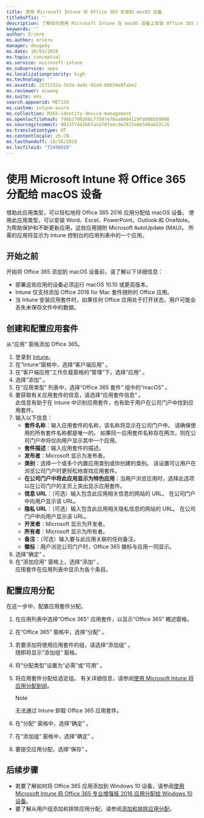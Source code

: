 ```yaml
---
title: 使用 Microsoft Intune 将 Office 365 安装到 macOS 设备
titleSuffix: ''
description: 了解如何使用 Microsoft Intune 在 macOS 设备上安装 Office 365 应用。
keywords: ''
author: Erikre
ms.author: erikre
manager: dougeby
ms.date: 10/03/2019
ms.topic: conceptual
ms.service: microsoft-intune
ms.subservice: apps
ms.localizationpriority: high
ms.technology: ''
ms.assetid: 2372332a-7e3a-4a9c-91a9-86654e0fabe2
ms.reviewer: aiwang
ms.suite: ems
search.appverid: MET150
ms.custom: intune-azure
ms.collection: M365-identity-device-management
ms.openlocfilehash: 796b1709260c7f507e78aa8404129fa996b59088
ms.sourcegitcommit: 9013f7442bbface78feecde2922e8e546a622c16
ms.translationtype: HT
ms.contentlocale: zh-CN
ms.lasthandoff: 10/16/2019
ms.locfileid: "72498810"
---
```

# <a name="assign-office-365-to-macos-devices-with-microsoft-intune"></a>使用 Microsoft Intune 将 Office 365 分配给 macOS 设备

借助此应用类型，可以轻松地将 Office 365 2016 应用分配给 macOS 设备。 使用此应用类型，可以安装 Word、Excel、PowerPoint、Outlook 和 OneNote。 为帮助保护和不断更新应用，这些应用随附 Microsoft AutoUpdate (MAU)。 所需的应用将显示为 Intune 控制台的应用列表中的一个应用。


## <a name="before-you-start"></a>开始之前

开始将 Office 365 添加到 macOS 设备前，请了解以下详细信息：

- 部署这些应用的设备必须运行 macOS 10.10 或更高版本。
- Intune 仅支持添加 Office 2016 for Mac 套件随附的 Office 应用。
- 当 Intune 安装应用套件时，如果任何 Office 应用处于打开状态，用户可能会丢失未保存文件中的数据。

## <a name="create-and-configure-the-app-suite"></a>创建和配置应用套件

从“应用”  窗格添加 Office 365。
1. 登录到 [Intune](https://go.microsoft.com/fwlink/?linkid=2090973)。
3. 在“Intune”窗格中，选择“客户端应用”   。
4. 在“客户端应用”工作负载窗格的“管理”下，选择“应用”    。 
5. 选择“添加”  。
6. 在“应用类型”  列表中，选择“Office 365 套件”  组中的“macOS”  。
7. 要获取有关应用套件的信息，请选择“应用套件信息”  。  
    此信息有助于在 Intune 中识别应用套件，也有助于用户在公司门户中找到应用套件。
8. 输入以下信息：
    - **套件名称**：输入应用套件的名称，该名称将显示在公司门户中。 请确保使用的所有套件名称都是唯一的。 如果同一应用套件名称存在两次，则在公司门户中将仅向用户显示其中一个应用。
    - **套件描述**：输入应用套件的描述。
    - **发布者**：Microsoft 显示为发布者。
    - **类别**：选择一个或多个内置应用类别或你创建的类别。 该设置可让用户在浏览公司门户时更轻松地查找应用套件。
    - **在公司门户中将此应用显示为特色应用**：当用户浏览应用时，选择此选项以在公司门户的主页上突出显示应用套件。
    - **信息 URL**：（可选）输入包含此应用相关信息的网站的 URL。 在公司门户中向用户显示该 URL。
    - **隐私 URL**：（可选）输入包含此应用相关隐私信息的网站的 URL。 在公司门户中向用户显示该 URL。
    - **开发者**：Microsoft 显示为开发者。
    - **所有者**：Microsoft 显示为所有者。
    - **备注**：（可选）输入要与此应用关联的任何备注。
    - **徽标**：用户浏览公司门户时，Office 365 徽标与应用一同显示。
9. 选择“确定”  。
10. 在“添加应用”  窗格上，选择“添加”  。  
    应用套件在应用列表中显示为各个条目。

## <a name="configure-app-assignments"></a>配置应用分配

在这一步中，配置应用套件分配。 

1. 在应用列表中选择“Office 365”  应用套件，以显示“Office 365”  概述窗格。
2. 在“Office 365”  窗格中，选择“分配”  。
3. 若要添加将使用应用套件的组，请选择“添加组”  。  
    随即将显示“添加组”  窗格。
4. 将“分配类型”设置为“必需”或“可用”    。
5. 将应用套件分配给选定组。 有关详细信息，请参阅[使用 Microsoft Intune 将应用分配到组](apps-deploy.md)。

    >[!Note]
    > 无法通过 Intune 卸载 Office 365 应用套件。

5. 在“分配”  窗格中，选择“确定”  。
6. 在“添加组”  窗格中，选择“确定”  。
7. 要提交应用分配，选择“保存”  。

## <a name="next-steps"></a>后续步骤

- 若要了解如何将 Office 365 应用添加到 Windows 10 设备，请参阅[使用 Microsoft Intune 将 Office 365 专业增强版 2016 应用分配给 Windows 10 设备](apps-add-office365.md)。
- 要了解从用户组添加和排除应用分配，请参阅[添加和排除应用分配](apps-inc-exl-assignments.md)。
